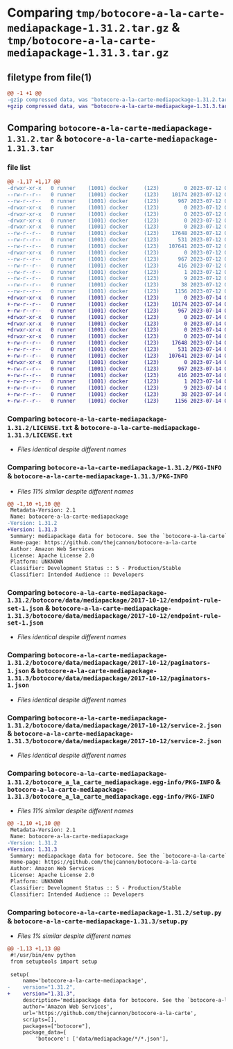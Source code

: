 # Comparing `tmp/botocore-a-la-carte-mediapackage-1.31.2.tar.gz` & `tmp/botocore-a-la-carte-mediapackage-1.31.3.tar.gz`

## filetype from file(1)

```diff
@@ -1 +1 @@
-gzip compressed data, was "botocore-a-la-carte-mediapackage-1.31.2.tar", last modified: Wed Jul 12 01:44:50 2023, max compression
+gzip compressed data, was "botocore-a-la-carte-mediapackage-1.31.3.tar", last modified: Fri Jul 14 01:46:30 2023, max compression
```

## Comparing `botocore-a-la-carte-mediapackage-1.31.2.tar` & `botocore-a-la-carte-mediapackage-1.31.3.tar`

### file list

```diff
@@ -1,17 +1,17 @@
-drwxr-xr-x   0 runner    (1001) docker     (123)        0 2023-07-12 01:44:50.419396 botocore-a-la-carte-mediapackage-1.31.2/
--rw-r--r--   0 runner    (1001) docker     (123)    10174 2023-07-12 01:44:50.000000 botocore-a-la-carte-mediapackage-1.31.2/LICENSE.txt
--rw-r--r--   0 runner    (1001) docker     (123)      967 2023-07-12 01:44:50.419396 botocore-a-la-carte-mediapackage-1.31.2/PKG-INFO
-drwxr-xr-x   0 runner    (1001) docker     (123)        0 2023-07-12 01:44:50.419396 botocore-a-la-carte-mediapackage-1.31.2/botocore/
-drwxr-xr-x   0 runner    (1001) docker     (123)        0 2023-07-12 01:44:50.419396 botocore-a-la-carte-mediapackage-1.31.2/botocore/data/
-drwxr-xr-x   0 runner    (1001) docker     (123)        0 2023-07-12 01:44:50.419396 botocore-a-la-carte-mediapackage-1.31.2/botocore/data/mediapackage/
-drwxr-xr-x   0 runner    (1001) docker     (123)        0 2023-07-12 01:44:50.419396 botocore-a-la-carte-mediapackage-1.31.2/botocore/data/mediapackage/2017-10-12/
--rw-r--r--   0 runner    (1001) docker     (123)    17648 2023-07-12 01:44:12.000000 botocore-a-la-carte-mediapackage-1.31.2/botocore/data/mediapackage/2017-10-12/endpoint-rule-set-1.json
--rw-r--r--   0 runner    (1001) docker     (123)      531 2023-07-12 01:44:12.000000 botocore-a-la-carte-mediapackage-1.31.2/botocore/data/mediapackage/2017-10-12/paginators-1.json
--rw-r--r--   0 runner    (1001) docker     (123)   107641 2023-07-12 01:44:12.000000 botocore-a-la-carte-mediapackage-1.31.2/botocore/data/mediapackage/2017-10-12/service-2.json
-drwxr-xr-x   0 runner    (1001) docker     (123)        0 2023-07-12 01:44:50.419396 botocore-a-la-carte-mediapackage-1.31.2/botocore_a_la_carte_mediapackage.egg-info/
--rw-r--r--   0 runner    (1001) docker     (123)      967 2023-07-12 01:44:50.000000 botocore-a-la-carte-mediapackage-1.31.2/botocore_a_la_carte_mediapackage.egg-info/PKG-INFO
--rw-r--r--   0 runner    (1001) docker     (123)      416 2023-07-12 01:44:50.000000 botocore-a-la-carte-mediapackage-1.31.2/botocore_a_la_carte_mediapackage.egg-info/SOURCES.txt
--rw-r--r--   0 runner    (1001) docker     (123)        1 2023-07-12 01:44:50.000000 botocore-a-la-carte-mediapackage-1.31.2/botocore_a_la_carte_mediapackage.egg-info/dependency_links.txt
--rw-r--r--   0 runner    (1001) docker     (123)        9 2023-07-12 01:44:50.000000 botocore-a-la-carte-mediapackage-1.31.2/botocore_a_la_carte_mediapackage.egg-info/top_level.txt
--rw-r--r--   0 runner    (1001) docker     (123)       38 2023-07-12 01:44:50.419396 botocore-a-la-carte-mediapackage-1.31.2/setup.cfg
--rw-r--r--   0 runner    (1001) docker     (123)     1156 2023-07-12 01:44:50.000000 botocore-a-la-carte-mediapackage-1.31.2/setup.py
+drwxr-xr-x   0 runner    (1001) docker     (123)        0 2023-07-14 01:46:30.478873 botocore-a-la-carte-mediapackage-1.31.3/
+-rw-r--r--   0 runner    (1001) docker     (123)    10174 2023-07-14 01:46:30.000000 botocore-a-la-carte-mediapackage-1.31.3/LICENSE.txt
+-rw-r--r--   0 runner    (1001) docker     (123)      967 2023-07-14 01:46:30.478873 botocore-a-la-carte-mediapackage-1.31.3/PKG-INFO
+drwxr-xr-x   0 runner    (1001) docker     (123)        0 2023-07-14 01:46:30.474873 botocore-a-la-carte-mediapackage-1.31.3/botocore/
+drwxr-xr-x   0 runner    (1001) docker     (123)        0 2023-07-14 01:46:30.474873 botocore-a-la-carte-mediapackage-1.31.3/botocore/data/
+drwxr-xr-x   0 runner    (1001) docker     (123)        0 2023-07-14 01:46:30.474873 botocore-a-la-carte-mediapackage-1.31.3/botocore/data/mediapackage/
+drwxr-xr-x   0 runner    (1001) docker     (123)        0 2023-07-14 01:46:30.478873 botocore-a-la-carte-mediapackage-1.31.3/botocore/data/mediapackage/2017-10-12/
+-rw-r--r--   0 runner    (1001) docker     (123)    17648 2023-07-14 01:45:45.000000 botocore-a-la-carte-mediapackage-1.31.3/botocore/data/mediapackage/2017-10-12/endpoint-rule-set-1.json
+-rw-r--r--   0 runner    (1001) docker     (123)      531 2023-07-14 01:45:45.000000 botocore-a-la-carte-mediapackage-1.31.3/botocore/data/mediapackage/2017-10-12/paginators-1.json
+-rw-r--r--   0 runner    (1001) docker     (123)   107641 2023-07-14 01:45:45.000000 botocore-a-la-carte-mediapackage-1.31.3/botocore/data/mediapackage/2017-10-12/service-2.json
+drwxr-xr-x   0 runner    (1001) docker     (123)        0 2023-07-14 01:46:30.478873 botocore-a-la-carte-mediapackage-1.31.3/botocore_a_la_carte_mediapackage.egg-info/
+-rw-r--r--   0 runner    (1001) docker     (123)      967 2023-07-14 01:46:30.000000 botocore-a-la-carte-mediapackage-1.31.3/botocore_a_la_carte_mediapackage.egg-info/PKG-INFO
+-rw-r--r--   0 runner    (1001) docker     (123)      416 2023-07-14 01:46:30.000000 botocore-a-la-carte-mediapackage-1.31.3/botocore_a_la_carte_mediapackage.egg-info/SOURCES.txt
+-rw-r--r--   0 runner    (1001) docker     (123)        1 2023-07-14 01:46:30.000000 botocore-a-la-carte-mediapackage-1.31.3/botocore_a_la_carte_mediapackage.egg-info/dependency_links.txt
+-rw-r--r--   0 runner    (1001) docker     (123)        9 2023-07-14 01:46:30.000000 botocore-a-la-carte-mediapackage-1.31.3/botocore_a_la_carte_mediapackage.egg-info/top_level.txt
+-rw-r--r--   0 runner    (1001) docker     (123)       38 2023-07-14 01:46:30.478873 botocore-a-la-carte-mediapackage-1.31.3/setup.cfg
+-rw-r--r--   0 runner    (1001) docker     (123)     1156 2023-07-14 01:46:30.000000 botocore-a-la-carte-mediapackage-1.31.3/setup.py
```

### Comparing `botocore-a-la-carte-mediapackage-1.31.2/LICENSE.txt` & `botocore-a-la-carte-mediapackage-1.31.3/LICENSE.txt`

 * *Files identical despite different names*

### Comparing `botocore-a-la-carte-mediapackage-1.31.2/PKG-INFO` & `botocore-a-la-carte-mediapackage-1.31.3/PKG-INFO`

 * *Files 11% similar despite different names*

```diff
@@ -1,10 +1,10 @@
 Metadata-Version: 2.1
 Name: botocore-a-la-carte-mediapackage
-Version: 1.31.2
+Version: 1.31.3
 Summary: mediapackage data for botocore. See the `botocore-a-la-carte` package for more info.
 Home-page: https://github.com/thejcannon/botocore-a-la-carte
 Author: Amazon Web Services
 License: Apache License 2.0
 Platform: UNKNOWN
 Classifier: Development Status :: 5 - Production/Stable
 Classifier: Intended Audience :: Developers
```

### Comparing `botocore-a-la-carte-mediapackage-1.31.2/botocore/data/mediapackage/2017-10-12/endpoint-rule-set-1.json` & `botocore-a-la-carte-mediapackage-1.31.3/botocore/data/mediapackage/2017-10-12/endpoint-rule-set-1.json`

 * *Files identical despite different names*

### Comparing `botocore-a-la-carte-mediapackage-1.31.2/botocore/data/mediapackage/2017-10-12/paginators-1.json` & `botocore-a-la-carte-mediapackage-1.31.3/botocore/data/mediapackage/2017-10-12/paginators-1.json`

 * *Files identical despite different names*

### Comparing `botocore-a-la-carte-mediapackage-1.31.2/botocore/data/mediapackage/2017-10-12/service-2.json` & `botocore-a-la-carte-mediapackage-1.31.3/botocore/data/mediapackage/2017-10-12/service-2.json`

 * *Files identical despite different names*

### Comparing `botocore-a-la-carte-mediapackage-1.31.2/botocore_a_la_carte_mediapackage.egg-info/PKG-INFO` & `botocore-a-la-carte-mediapackage-1.31.3/botocore_a_la_carte_mediapackage.egg-info/PKG-INFO`

 * *Files 11% similar despite different names*

```diff
@@ -1,10 +1,10 @@
 Metadata-Version: 2.1
 Name: botocore-a-la-carte-mediapackage
-Version: 1.31.2
+Version: 1.31.3
 Summary: mediapackage data for botocore. See the `botocore-a-la-carte` package for more info.
 Home-page: https://github.com/thejcannon/botocore-a-la-carte
 Author: Amazon Web Services
 License: Apache License 2.0
 Platform: UNKNOWN
 Classifier: Development Status :: 5 - Production/Stable
 Classifier: Intended Audience :: Developers
```

### Comparing `botocore-a-la-carte-mediapackage-1.31.2/setup.py` & `botocore-a-la-carte-mediapackage-1.31.3/setup.py`

 * *Files 1% similar despite different names*

```diff
@@ -1,13 +1,13 @@
 #!/usr/bin/env python
 from setuptools import setup
 
 setup(
     name='botocore-a-la-carte-mediapackage',
-    version="1.31.2",
+    version="1.31.3",
     description='mediapackage data for botocore. See the `botocore-a-la-carte` package for more info.',
     author='Amazon Web Services',
     url='https://github.com/thejcannon/botocore-a-la-carte',
     scripts=[],
     packages=["botocore"],
     package_data={
         'botocore': ['data/mediapackage/*/*.json'],
```

